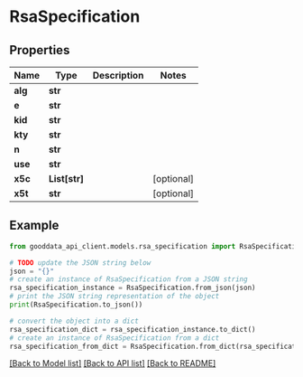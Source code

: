# RsaSpecification


## Properties

Name | Type | Description | Notes
------------ | ------------- | ------------- | -------------
**alg** | **str** |  | 
**e** | **str** |  | 
**kid** | **str** |  | 
**kty** | **str** |  | 
**n** | **str** |  | 
**use** | **str** |  | 
**x5c** | **List[str]** |  | [optional] 
**x5t** | **str** |  | [optional] 

## Example

```python
from gooddata_api_client.models.rsa_specification import RsaSpecification

# TODO update the JSON string below
json = "{}"
# create an instance of RsaSpecification from a JSON string
rsa_specification_instance = RsaSpecification.from_json(json)
# print the JSON string representation of the object
print(RsaSpecification.to_json())

# convert the object into a dict
rsa_specification_dict = rsa_specification_instance.to_dict()
# create an instance of RsaSpecification from a dict
rsa_specification_from_dict = RsaSpecification.from_dict(rsa_specification_dict)
```
[[Back to Model list]](../README.md#documentation-for-models) [[Back to API list]](../README.md#documentation-for-api-endpoints) [[Back to README]](../README.md)



